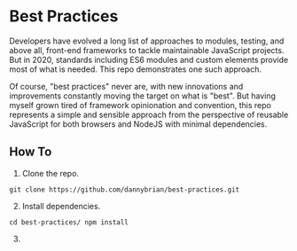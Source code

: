 # Best Practices

Developers have evolved a long list of approaches to modules, testing, and above all, front-end frameworks to tackle maintainable JavaScript projects. But in 2020, standards including ES6 modules and custom elements provide most of what is needed. This repo demonstrates one such approach.

Of course, "best practices" never are, with new innovations and improvements constantly moving the target on what is "best". But having myself grown tired of framework opinionation and convention, this repo represents a simple and sensible approach from the perspective of reusable JavaScript for both browsers and NodeJS with minimal dependencies.

## How To 

1. Clone the repo.

`git clone https://github.com/dannybrian/best-practices.git`

2. Install dependencies.

`cd best-practices/
npm install`

3.



